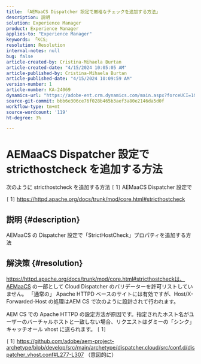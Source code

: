 ```yaml
---
title: 「AEMaaCS Dispatcher 設定で厳格なチェックを追加する方法」
description: 説明
solution: Experience Manager
product: Experience Manager
applies-to: "Experience Manager"
keywords: 「KCS」
resolution: Resolution
internal-notes: null
bug: false
article-created-by: Cristina-Mihaela Burtan
article-created-date: "4/15/2024 10:05:05 AM"
article-published-by: Cristina-Mihaela Burtan
article-published-date: "4/15/2024 10:09:59 AM"
version-number: 1
article-number: KA-24069
dynamics-url: "https://adobe-ent.crm.dynamics.com/main.aspx?forceUCI=1&pagetype=entityrecord&etn=knowledgearticle&id=ad4ae89d-0ffb-ee11-a1ff-6045bd006793"
source-git-commit: bbb6e306ce76f028b465b3aef3a80e2146da5d0f
workflow-type: tm+mt
source-wordcount: '119'
ht-degree: 3%

---
```


# AEMaaCS Dispatcher 設定で stricthostcheck を追加する方法


次のように stricthostcheck を追加する方法 `[` 1`]`  AEMaaCS Dispatcher 設定で

`[` 1`]`  https://httpd.apache.org/docs/trunk/mod/core.html#stricthostcheck

## 説明 {#description}


AEMaaCS の Dispatcher 設定で「StrictHostCheck」プロパティを追加する方法


## 解決策 {#resolution}


https://httpd.apache.org/docs/trunk/mod/core.html#stricthostcheckは、AEMaaCS の一部として Cloud Dispatcher のバリデーターを許可リストしていません。
「通常の」 Apache HTTPD ベースのサイトには有効ですが、Host/X-Forwarded-Host の処理はAEM CS で次のように設計されて行われます。

AEM CS での Apache HTTPD の設定方法が原因です。指定されたホスト名がユーザーのバーチャルホストと一致しない場合、リクエストはダミーの「シンク」キャッチオール vhost に送られます。 `[` 1`]`

`[` 1`]`  https://github.com/adobe/aem-project-archetype/blob/develop/src/main/archetype/dispatcher.cloud/src/conf.d/dispatcher_vhost.conf#L277-L307 （意図的に）
